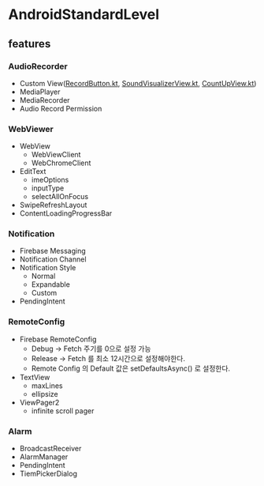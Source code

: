 # AndroidStandardLevel

## features
### AudioRecorder
- Custom View([RecordButton.kt](https://github.com/thkim0118/AndroidStandardLevel/blob/master/features/AudioRecorder/src/main/java/com/terry/recorder/RecordButton.kt), [SoundVisualizerView.kt](https://github.com/thkim0118/AndroidStandardLevel/blob/master/features/AudioRecorder/src/main/java/com/terry/recorder/SoundVisualizerView.kt), [CountUpView.kt](https://github.com/thkim0118/AndroidStandardLevel/blob/master/features/AudioRecorder/src/main/java/com/terry/recorder/CountUpView.kt))
- MediaPlayer
- MediaRecorder
- Audio Record Permission

### WebViewer
- WebView
  - WebViewClient
  - WebChromeClient
- EditText
  - imeOptions
  - inputType
  - selectAllOnFocus
- SwipeRefreshLayout
- ContentLoadingProgressBar

### Notification
- Firebase Messaging
- Notification Channel
- Notification Style
  - Normal
  - Expandable
  - Custom
- PendingIntent

### RemoteConfig
- Firebase RemoteConfig
  - Debug -> Fetch 주기를 0으로 설정 가능
  - Release -> Fetch 를 최소 12시간으로 설정해야한다.
  - Remote Config 의 Default 값은 setDefaultsAsync() 로 설정한다.
- TextView
  - maxLines
  - ellipsize
- ViewPager2
  - infinite scroll pager

### Alarm
- BroadcastReceiver
- AlarmManager
- PendingIntent
- TiemPickerDialog
